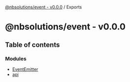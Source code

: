 [@nbsolutions/event - v0.0.0](README.md) / Exports

# @nbsolutions/event - v0.0.0

## Table of contents

### Modules

- [EventEmitter](modules/eventemitter.md)
- [api](modules/api.md)
